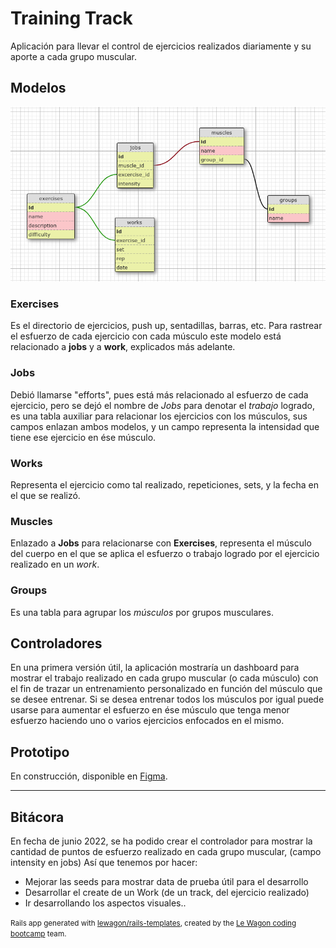 # Training Track

Aplicación para llevar el control de ejercicios realizados diariamente y su aporte a cada grupo muscular.

## Modelos
![imagen](schema.png)

### Exercises
Es el directorio de ejercicios, push up, sentadillas, barras, etc. Para rastrear el esfuerzo de cada ejercicio con cada músculo este modelo está relacionado a **jobs** y a **work**, explicados más adelante.

### Jobs
Debió llamarse "efforts", pues está más relacionado al esfuerzo de cada ejercicio, pero se dejó el nombre de *Jobs* para denotar el *trabajo* logrado, es una tabla auxiliar para relacionar los ejercicios con los músculos, sus campos enlazan ambos modelos, y un campo representa la intensidad que tiene ese ejercicio en ése músculo.

### Works
Representa el ejercicio como tal realizado, repeticiones, sets, y la fecha en el que se realizó.

### Muscles
Enlazado a **Jobs** para relacionarse con **Exercises**, representa el músculo del cuerpo en el que se aplica el esfuerzo o trabajo logrado por el ejercicio realizado en un *work*.

### Groups
Es una tabla para agrupar los *músculos* por grupos musculares.

## Controladores
En una primera versión útil, la aplicación mostraría un dashboard para mostrar el trabajo realizado en cada grupo muscular (o cada músculo) con el fin de trazar un entrenamiento personalizado en función del músculo que se desee entrenar. Si se desea entrenar todos los músculos por igual puede usarse para aumentar el esfuerzo en ése músculo que tenga menor esfuerzo haciendo uno o varios ejercicios enfocados en el mismo.

## Prototipo
En construcción, disponible en [Figma](https://www.figma.com/file/tcxY34plnnlplSLzDGk5jp/TrainingTrack).

---
## Bitácora
En fecha de junio 2022, se ha podido crear el controlador para mostrar la cantidad de puntos de esfuerzo realizado en cada grupo muscular, (campo intensity en jobs) Así que tenemos por hacer:
- Mejorar las seeds para mostrar data de prueba útil para el desarrollo
- Desarrollar el create de un Work (de un track, del ejercicio realizado)
- Ir desarrollando los aspectos visuales..

<small>Rails app generated with [lewagon/rails-templates](https://github.com/lewagon/rails-templates), created by the [Le Wagon coding bootcamp](https://www.lewagon.com) team.</small>
